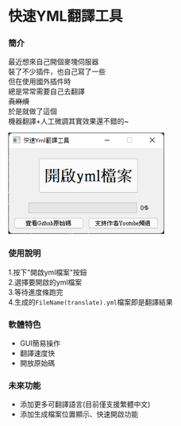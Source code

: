 # 快速YML翻譯工具
### 簡介
最近想來自己開個麥塊伺服器\
裝了不少插件，也自己寫了一些\
但在使用國外插件時\
總是常常需要自己去翻譯\
~~真麻煩~~\
於是就做了這個\
機器翻譯+人工微調其實效果還不錯的~

![](res/2022-03-30-21-05-22.png)

### 使用說明
1.按下"開啟yml檔案"按鈕\
2.選擇要開啟的yml檔案\
3.等待進度條跑完\
4.生成的`FileName(translate).yml`檔案即是翻譯結果

### 軟體特色
- GUI簡易操作
- 翻譯速度快
- 開放原始碼

### 未來功能
- 添加更多可翻譯語言(目前僅支援繁體中文)
- 添加生成檔案位置顯示、快速開啟功能